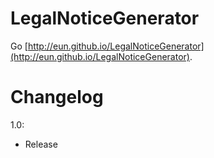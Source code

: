 LegalNoticeGenerator
====================
Go [http://eun.github.io/LegalNoticeGenerator](http://eun.github.io/LegalNoticeGenerator).

Changelog
=========
1.0:
* Release